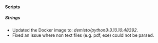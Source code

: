
#### Scripts
##### Strings
- Updated the Docker image to: *demisto/python3:3.10.10.48392*.
- Fixed an issue where non text files (e.g. pdf, exe) could not be parsed.
